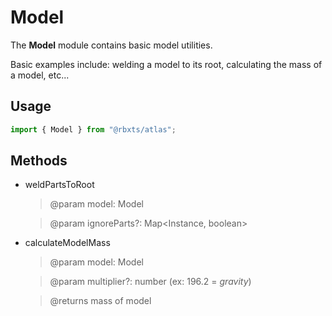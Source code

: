 # Model

The __Model__ module contains basic model utilities.

Basic examples include: welding a model to its root, calculating the mass of a model, etc...

## Usage
```typescript
import { Model } from "@rbxts/atlas";
```

## Methods
- weldPartsToRoot
    > @param model: Model

    > @param ignoreParts?: Map<Instance, boolean>
- calculateModelMass
    > @param model: Model

    > @param multiplier?: number (ex: 196.2 = *gravity*)

    > @returns mass of model